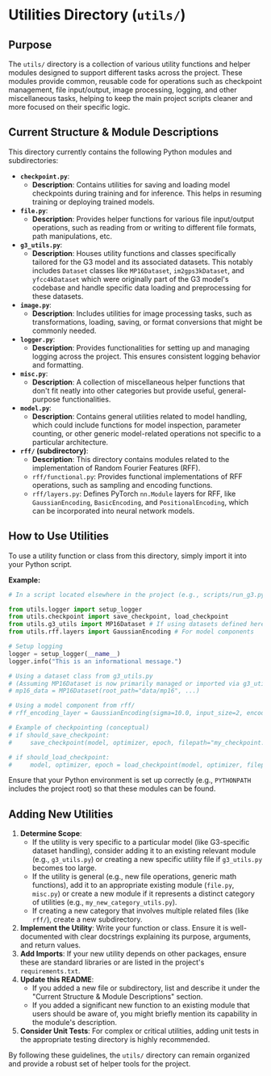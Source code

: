 # Utilities Directory (`utils/`)

## Purpose

The `utils/` directory is a collection of various utility functions and helper modules designed to support different tasks across the project. These modules provide common, reusable code for operations such as checkpoint management, file input/output, image processing, logging, and other miscellaneous tasks, helping to keep the main project scripts cleaner and more focused on their specific logic.

## Current Structure & Module Descriptions

This directory currently contains the following Python modules and subdirectories:

*   **`checkpoint.py`**:
    *   **Description**: Contains utilities for saving and loading model checkpoints during training and for inference. This helps in resuming training or deploying trained models.
*   **`file.py`**:
    *   **Description**: Provides helper functions for various file input/output operations, such as reading from or writing to different file formats, path manipulations, etc.
*   **`g3_utils.py`**:
    *   **Description**: Houses utility functions and classes specifically tailored for the G3 model and its associated datasets. This notably includes `Dataset` classes like `MP16Dataset`, `im2gps3kDataset`, and `yfcc4kDataset` which were originally part of the G3 model's codebase and handle specific data loading and preprocessing for these datasets.
*   **`image.py`**:
    *   **Description**: Includes utilities for image processing tasks, such as transformations, loading, saving, or format conversions that might be commonly needed.
*   **`logger.py`**:
    *   **Description**: Provides functionalities for setting up and managing logging across the project. This ensures consistent logging behavior and formatting.
*   **`misc.py`**:
    *   **Description**: A collection of miscellaneous helper functions that don't fit neatly into other categories but provide useful, general-purpose functionalities.
*   **`model.py`**:
    *   **Description**: Contains general utilities related to model handling, which could include functions for model inspection, parameter counting, or other generic model-related operations not specific to a particular architecture.
*   **`rff/` (subdirectory)**:
    *   **Description**: This directory contains modules related to the implementation of Random Fourier Features (RFF).
    *   `rff/functional.py`: Provides functional implementations of RFF operations, such as sampling and encoding functions.
    *   `rff/layers.py`: Defines PyTorch `nn.Module` layers for RFF, like `GaussianEncoding`, `BasicEncoding`, and `PositionalEncoding`, which can be incorporated into neural network models.

## How to Use Utilities

To use a utility function or class from this directory, simply import it into your Python script.

**Example:**

```python
# In a script located elsewhere in the project (e.g., scripts/run_g3.py)

from utils.logger import setup_logger
from utils.checkpoint import save_checkpoint, load_checkpoint
from utils.g3_utils import MP16Dataset # If using datasets defined here
from utils.rff.layers import GaussianEncoding # For model components

# Setup logging
logger = setup_logger(__name__)
logger.info("This is an informational message.")

# Using a dataset class from g3_utils.py
# (Assuming MP16Dataset is now primarily managed or imported via g3_utils.py)
# mp16_data = MP16Dataset(root_path="data/mp16", ...)

# Using a model component from rff/
# rff_encoding_layer = GaussianEncoding(sigma=10.0, input_size=2, encoded_size=256)

# Example of checkpointing (conceptual)
# if should_save_checkpoint:
#     save_checkpoint(model, optimizer, epoch, filepath="my_checkpoint.pth")

# if should_load_checkpoint:
#     model, optimizer, epoch = load_checkpoint(model, optimizer, filepath="my_checkpoint.pth")
```

Ensure that your Python environment is set up correctly (e.g., `PYTHONPATH` includes the project root) so that these modules can be found.

## Adding New Utilities

1.  **Determine Scope**:
    *   If the utility is very specific to a particular model (like G3-specific dataset handling), consider adding it to an existing relevant module (e.g., `g3_utils.py`) or creating a new specific utility file if `g3_utils.py` becomes too large.
    *   If the utility is general (e.g., new file operations, generic math functions), add it to an appropriate existing module (`file.py`, `misc.py`) or create a new module if it represents a distinct category of utilities (e.g., `my_new_category_utils.py`).
    *   If creating a new category that involves multiple related files (like `rff/`), create a new subdirectory.
2.  **Implement the Utility**: Write your function or class. Ensure it is well-documented with clear docstrings explaining its purpose, arguments, and return values.
3.  **Add Imports**: If your new utility depends on other packages, ensure these are standard libraries or are listed in the project's `requirements.txt`.
4.  **Update this README**:
    *   If you added a new file or subdirectory, list and describe it under the "Current Structure & Module Descriptions" section.
    *   If you added a significant new function to an existing module that users should be aware of, you might briefly mention its capability in the module's description.
5.  **Consider Unit Tests**: For complex or critical utilities, adding unit tests in the appropriate testing directory is highly recommended.

By following these guidelines, the `utils/` directory can remain organized and provide a robust set of helper tools for the project.
